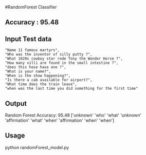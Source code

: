 #RandomForest Classifier

## Accuracy : 95.48

## Input Test data

	"Name 11 famous martyrs",
	"Who was the inventor of silly putty ?",
	"What 1920s cowboy star rode Tony the Wonder Horse ?",
	"How many villi are found in the small intestine ?",
	"does this hose have one ?",
	"What is your name?",
	"When is the show happening?",
	"Is there a cab available for airport?",
	"What time does the train leave",
	"when was the last time you did something for the first time"

##  Output

Random Forest Accuracy: 95.48
['unknown' 'who' 'what' 'unknown' 'affirmation' 'what' 'when' 'affirmation'
 'when' 'when']


## Usage 
python randomForest_model.py